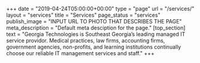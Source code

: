 +++
date = "2019-04-24T05:00:00+00:00"
type = "page"
url = "/services/"
layout = "services"
title = "Services"
page_status = "services"
publish_image = "INPUT URL TO PHOTO THAT DESCRIBES THE PAGE"
meta_description = "Default meta desciption for the page."
[top_section]
text = "Georgia Technologies is Southeast Georgia’s leading managed IT service providor. Medical practices, law firms, accounting firms, government agencies, non-profits, and learning institutions continually choose our reliable IT management services and staff."
+++